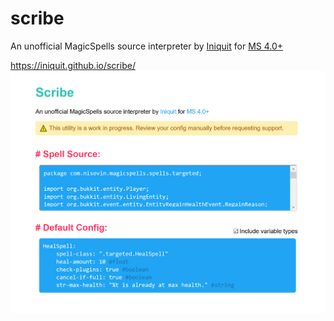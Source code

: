# scribe
An unofficial MagicSpells source interpreter by <a href="https://github.com/Iniquit" target="_blank">Iniquit</a> for <a href="https://github.com/TheComputerGeek2/MagicSpells/tree/4.0/core/src/main/java/com/nisovin/magicspells/spells" target="_blank">MS 4.0+</a>

https://iniquit.github.io/scribe/
![Image description](scribe.png)
